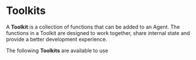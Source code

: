 # Toolkits

A **Toolkit** is a collection of functions that can be added to an Agent. The functions in a Toolkit are designed to work together, share internal state and provide a better development experience.

The following **Toolkits** are available to use
